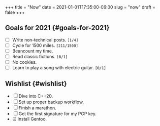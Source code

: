 +++
title = "Now"
date = 2021-01-01T17:35:00-06:00
slug = "now"
draft = false
+++

## Goals for 2021 {#goals-for-2021}

-   ☐ Write non-technical posts. <code>[1/4]</code>
-   ☐ Cycle for 1500 miles. <code>[211/1500]</code>
-   ☐ Beancount my time.
-   ☐ Read classic fictions. <code>[0/1]</code>
-   ☐ No cookies.
-   ☐ Learn to play a song with electric guitar. <code>[0/1]</code>


## Wishlist {#wishlist}

-   ☐ Dive into C++20.
-   ☐ Set up proper backup workflow.
-   ☐ Finish a marathon.
-   ☐ Get the first signature for my PGP key.
-   ☑ Install Gentoo.
